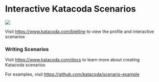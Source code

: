 # Interactive Katacoda Scenarios

[![](http://shields.katacoda.com/katacoda/bjelline/count.svg)](https://www.katacoda.com/bjelline "Get your profile on Katacoda.com")

Visit https://www.katacoda.com/bjelline to view the profile and interactive scenarios

### Writing Scenarios
Visit https://www.katacoda.com/docs to learn more about creating Katacoda scenarios

For examples, visit https://github.com/katacoda/scenario-example
